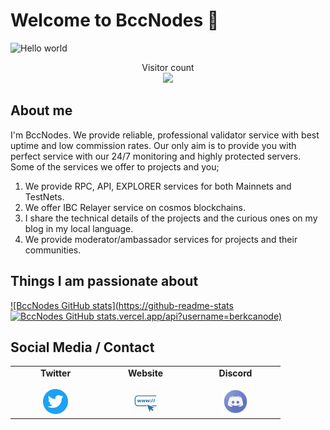 # Welcome to BccNodes :wave:

<img src="https://raw.githubusercontent.com/sagar-viradiya/sagar-viradiya/master/resources/banner.png" alt="Hello world">

<p align="center"> 
  Visitor count<br>
  <img src="https://profile-counter.glitch.me/sagar-viradiya/count.svg" />
</p>

## About me

I'm BccNodes. We provide reliable, professional validator service with best uptime and low commission rates. Our only aim is to provide you with perfect service with our 24/7 monitoring and highly protected servers. Some of the services we offer to projects and you;

1. We provide RPC, API, EXPLORER services for both Mainnets and TestNets.
2. We offer IBC Relayer service on cosmos blockchains.
3. I share the technical details of the projects and the curious ones on my blog in my local language.
4. We provide moderator/ambassador services for projects and their communities.


## Things I am passionate about

[![BccNodes GitHub stats](https://github-readme-stats![BccNodes GitHub stats](https://github-readme-stats.vercel.app/api?username=berkcanode&show_icons=true&theme=dark).vercel.app/api?username=berkcanode)](https://github.com/berkcanode/github-readme-stats)

## Social Media / Contact

<table width="320px" align="center">
    <tbody>
        <tr valign="top">
            <td width="130px" align="center">
            <span><strong>Twitter</strong></span><br><br />
            <a href="https://twitter.com/bccnodes" target="_blank" rel="noopener noreferrer">
            <img height="40px" src="twitter.png">
            </td>
            <td width="130px" align="center">
            <span><strong>Website</strong></span><br><br />
            <a href="https://bccnodes.com/" target="_blank" rel="noopener noreferrer">
            <img height="40px" src="web.png">
            </td>
            <td width="130px" align="center">
            <span><strong>Discord</strong></span><br><br />
            <a href="https://discord.gg/sXPSXw8dUa" target="_blank" rel="noopener noreferrer">
            <img height="40px" src="discord.png">
            </td>
        </tr>
    </tbody>
</table>

<!--
**sagar-viradiya/sagar-viradiya** is a ✨ _special_ ✨ repository because its `README.md` (this file) appears on your GitHub profile.

Here are some ideas to get you started:

- 🔭 I’m currently working on ...
- 🌱 I’m currently learning ...
- 👯 I’m looking to collaborate on ...
- 🤔 I’m looking for help with ...
- 💬 Ask me about ...
- 📫 How to reach me: ...
- 😄 Pronouns: ...
- ⚡ Fun fact: ...
-->
